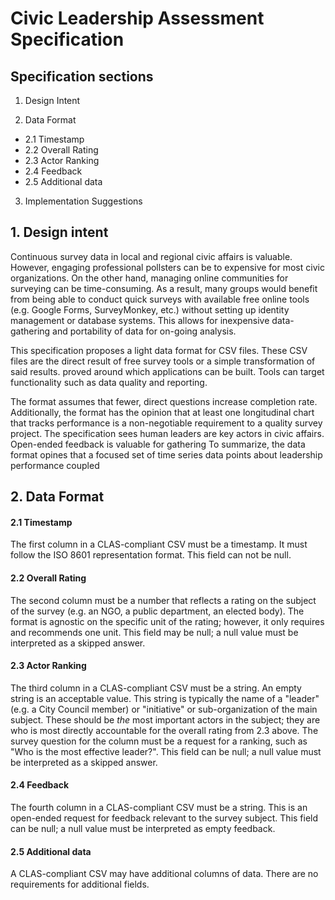 # Civic Leadership Assessment Specification

## Specification sections

1. Design Intent

2. Data Format
  - 2.1 Timestamp
  - 2.2 Overall Rating
  - 2.3 Actor Ranking
  - 2.4 Feedback
  - 2.5 Additional data

3. Implementation Suggestions

## 1. Design intent

Continuous survey data in local and regional civic affairs is valuable. However, engaging professional pollsters can be to expensive for most civic organizations. On the other hand, managing online communities for surveying can be time-consuming.  As a result, many groups would benefit from being able to conduct quick surveys with available free online tools (e.g. Google Forms, SurveyMonkey, etc.) without setting up identity management or database systems. This allows for inexpensive data-gathering and portability of data for on-going analysis.

This specification proposes a light data format for CSV files.  These CSV files are the direct result of free survey tools or a simple transformation of said results. proved around which applications can be built. Tools can target functionality such as data quality and reporting.

The format assumes that fewer, direct questions increase completion rate. Additionally, the format has the opinion that at least one longitudinal chart that tracks performance is a non-negotiable requirement to a quality survey project. The specification sees human leaders are key actors in civic affairs. Open-ended feedback is valuable for gathering  To summarize, the data format opines that a focused set of time series data points about leadership performance coupled

## 2. Data Format

#### 2.1 Timestamp

The first column in a CLAS-compliant CSV must be a timestamp. It must follow the ISO 8601 representation format. This field can not be null.

#### 2.2 Overall Rating

The second column must be a number that reflects a rating on the subject of the survey (e.g. an NGO, a public department, an elected body). The format is agnostic on the specific unit of the rating; however, it only requires and recommends one unit. This field may be null; a null value must be interpreted as a skipped answer.

#### 2.3 Actor Ranking

The third column in a CLAS-compliant CSV must be a string. An empty string is an acceptable value. This string is typically the name of a "leader" (e.g. a City Council member) or "initiative" or sub-organization of the main subject. These should be *the* most important actors in the subject; they are who is most directly accountable for the overall rating from 2.3 above. The survey question for the column must be a request for a ranking, such as "Who is the most effective leader?". This field can be null; a null value must be interpreted as a skipped answer.

#### 2.4 Feedback

The fourth column in a CLAS-compliant CSV must be a string.  This is an open-ended request for feedback relevant to the survey subject. This field can be null; a null value must be interpreted as empty feedback.

#### 2.5 Additional data

A CLAS-compliant CSV may have additional columns of data. There are no requirements for additional fields.



